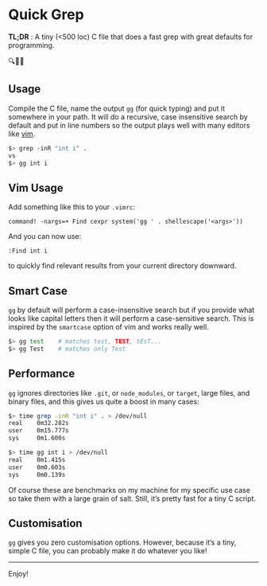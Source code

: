 # Quick Grep

**TL;DR** : A tiny (<500 loc) C file that does a fast grep with great defaults for programming.

🔍💨✨

## Usage

Compile the C file, name the output `gg` (for quick typing) and put it somewhere in your path. It will do a recursive, case insensitive search by default and put in line numbers so the output plays well with many editors like [vim](https://vimhelp.org/quickfix.txt.html).

```sh
$> grep -inR "int i" .
vs
$> gg int i
```

## Vim Usage

Add something like this to your `.vimrc`:

```vim
command! -nargs=+ Find cexpr system('gg ' . shellescape('<args>'))
```

And you can now use:

```vim
:Find int i
```

to quickly find relevant results from your current directory downward.

## Smart Case

`gg` by default will perform a case-insensitive search but if you provide what looks like capital letters then it will perform a case-sensitive search. This is inspired by the `smartcase` option of vim and works really well.

```sh
$> gg test    # matches test, TEST, tEsT...
$> gg Test    # matches only Test
```

## Performance

`gg` ignores directories like `.git`, or `node_modules`, or `target`, large files, and binary files, and this gives us quite a boost in many cases:

```sh
$> time grep -inR "int i" . > /dev/null
real    0m32.282s
user    0m15.777s
sys     0m1.600s

$> time gg int i > /dev/null
real    0m1.415s
user    0m0.603s
sys     0m0.139s
```

Of course these are benchmarks on my machine for my specific use case so take them with a large grain of salt. Still, it’s pretty fast for a tiny C script.

## Customisation

`gg` gives you zero customisation options. However, because it’s a tiny, simple C file, you can probably make it do whatever you like!

---

Enjoy!
